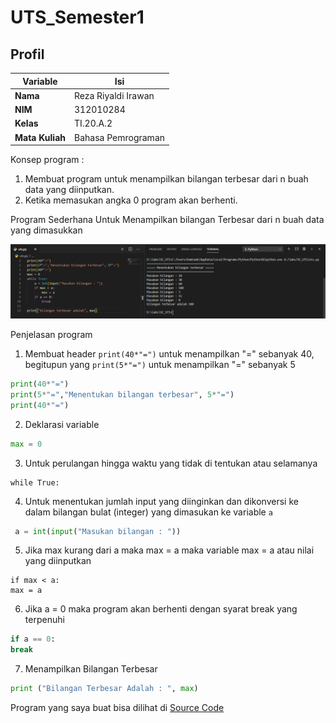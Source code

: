 # UTS_Semester1
## Profil
| Variable | Isi |
| -------- | --- |
| **Nama** | Reza Riyaldi Irawan |
| **NIM** | 312010284 |
| **Kelas** | TI.20.A.2 |
| **Mata Kuliah** | Bahasa Pemrograman |

Konsep program : 
1. Membuat program untuk menampilkan bilangan terbesar dari n buah data yang diinputkan.
2. Ketika memasukan angka 0 program akan berhenti.

Program Sederhana Untuk Menampilkan bilangan Terbesar dari n buah data yang dimasukkan

![hasil](https://github.com/RezaRiyaldi/UTS_Semester1/blob/main/hasil.PNG)

Penjelasan program

1. Membuat header `print(40*"=")` untuk menampilkan "=" sebanyak 40, begitupun yang `print(5*"=")` untuk menampilkan "=" sebanyak 5
```python
print(40*"=")
print(5*"=","Menentukan bilangan terbesar", 5*"=")
print(40*"=")
```
2. Deklarasi variable
```python
max = 0
```
3. Untuk perulangan hingga waktu yang tidak di tentukan atau selamanya
```pyhton
while True: 
```
4. Untuk menentukan jumlah input yang diinginkan dan dikonversi ke dalam bilangan bulat (integer) yang dimasukan ke variable `a`
```python
 a = int(input("Masukan bilangan : "))
```
5. Jika max kurang dari a maka max = a maka variable max = a atau nilai yang diinputkan
```pyhton
if max < a:
max = a
```
6. Jika a = 0 maka program akan berhenti dengan syarat break yang terpenuhi
```python
if a == 0: 
break 
```
7.  Menampilkan Bilangan Terbesar
```python
print ("Bilangan Terbesar Adalah : ", max) 
```
Program yang saya buat bisa dilihat di [Source Code](https://github.com/RezaRiyaldi/UTS_Semester1/blob/main/uts.py)
